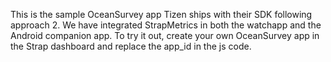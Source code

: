 This is the sample OceanSurvey app Tizen ships with their SDK following approach 2. We have integrated StrapMetrics in both the watchapp and
the Android companion app. To try it out, create your own OceanSurvey app in the Strap dashboard and replace the app_id
in the js code.